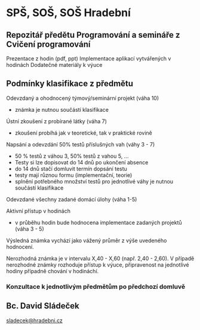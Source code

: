 # SPŠ, SOŠ, SOŠ Hradební

## Repozitář předětu Programování a semináře z Cvičení programování

Prezentace z hodin (pdf, ppt)
Implementace aplikací vytvářených v hodinách
Dodatečné materiály k výuce


## Podmínky klasifikace z předmětu

Odevzdaný a ohodnocený týmový/seminární projekt (váha 10)
- známka je nutnou součástí klasifikace

Ústní zkoušení z probírané látky (váha 7)
- zkoušení probíhá jak v teoretické, tak v praktické rovině

Napsání a odevzdání 50% testů příslušných vah (váhy 3 - 7)
- 50 % testů z váhou 3, 50% testů z vahou 5, ...
- Testy si lze dopisovat do 14 dnů po ukončení absence
- do 14 dnů stačí domluvit termín dopsání testu
- testy mají různou formu (implementační, teorie) 
- splnění potřebného množství testů pro jednotlivé váhy je nutnou součástí klasifikace

Odevzdané všechny zadané domácí úlohy (váha 1-5)

Aktivní přístup v hodinách
- v průběhu hodin bude hodnocena implementace zadaných projektů (váha 3 - 5)

Výsledná známka vychází jako vážený průměr z výše uvedeného hodnocení. 

Nerozhodná známka je v intervalu X,40 - X,60 (např. 2,40 - 2,60).
V případě nerozhodné známky rozhoduje přístup k výuce, připravenost na jednotlivé hodiny případně chování v hodináchí.

### Konzultace k jednotlivým předmětům po předchozí domluvě

## Bc. David Sládeček
sladecek@hradebni.cz